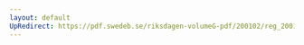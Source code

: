 ```yaml
---
layout: default
UpRedirect: https://pdf.swedeb.se/riksdagen-volumeG-pdf/200102/reg_200102/reg_200102_0608.pdf
---
```

